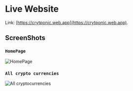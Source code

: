 # Live Website

Link: [https://crytponic.web.app](https://crytponic.web.app).

## ScreenShots

### `HomePage`

![HomePage](https://i.ibb.co/YdfK7R3/cryp-homepage.png)

### `All crypto currencies`

![All cryptocurrencies](https://i.ibb.co/ygbnK7L/cryp-allcurrencies.png)
